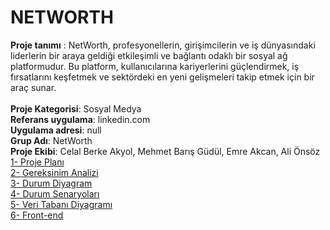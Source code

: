 # NETWORTH
**Proje tanımı** : NetWorth, profesyonellerin, girişimcilerin ve iş dünyasındaki liderlerin bir araya geldiği etkileşimli ve bağlantı odaklı bir sosyal ağ platformudur. Bu platform, kullanıcılarına kariyerlerini güçlendirmek, iş fırsatlarını keşfetmek ve sektördeki en yeni gelişmeleri takip etmek için bir araç sunar.
<br><br>
**Proje Kategorisi**: Sosyal Medya
<br>
**Referans uygulama**: linkedin.com
<br>
**Uygulama adresi**: null
<br>
**Grup Adı**: NetWorth
<br>
**Proje Ekibi**: Celal Berke Akyol, Mehmet Barış Güdül, Emre Akcan, Ali Önsöz
<br>
[1- Proje Planı ](proje-planı.md)
<br>
[2- Gereksinim Analizi](gereksinimler.md)
<br>
[3- Durum Diyagram](durum-diyagramı.md)<br>
[4- Durum Senaryoları](kullanıcı-durum-senaryoları.md)<br>
[5- Veri Tabanı Diyagramı](veri-tabanı-diyagramı.md) <br>
[6- Front-end ](https://github.com/CelalBerkeAkyol/networth/blob/main/Front-end.md)
